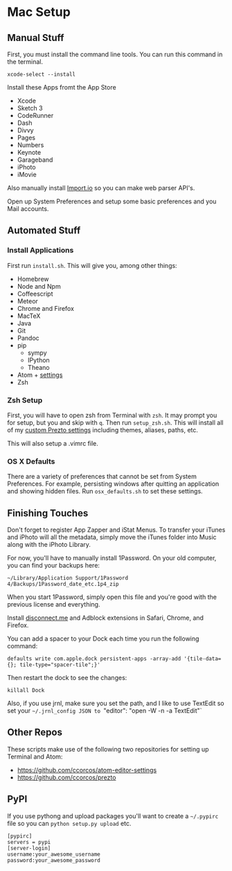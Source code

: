 # Mac Setup

## Manual Stuff

First, you must install the command line tools. You can run this command in the terminal.

    xcode-select --install

Install these Apps fromt the App Store

- Xcode
- Sketch 3
- CodeRunner
- Dash
- Divvy
- Pages
- Numbers
- Keynote
- Garageband
- iPhoto
- iMovie

Also manually install [Import.io](http://import.io) so you can make web parser API's.

Open up System Preferences and setup some basic preferences and you Mail accounts.

## Automated Stuff

### Install Applications

First run `install.sh`. This will give you, among other things:

- Homebrew
- Node and Npm
- Coffeescript
- Meteor
- Chrome and Firefox
- MacTeX
- Java
- Git
- Pandoc
- pip
  - sympy
  - IPython
  - Theano
- Atom + [settings](https://github.com/ccorcos/atom-editor-settings)
- Zsh

### Zsh Setup
First, you will have to open zsh from Terminal with `zsh`. It may prompt you for setup, but you and skip with `q`. Then run `setup_zsh.sh`. This will install all of my [custom Prezto settings](https://github.com/ccorcos/prezto) including themes, aliases, paths, etc.

This will also setup a .vimrc file.

### OS X Defaults

There are a variety of preferences that cannot be set from System Preferences. For example, persisting windows after quitting an application and showing hidden files. Run `osx_defaults.sh` to set these settings.

## Finishing Touches

Don't forget to register App Zapper and iStat Menus. To transfer your iTunes and iPhoto will all the metadata, simply move the iTunes folder into Music along with the iPhoto Library.

For now, you'll have to manually install 1Password. On your old computer, you can find your backups here:

    ~/Library/Application Support/1Password 4/Backups/1Password_date_etc.1p4_zip

When you start 1Password, simply open this file and you're good with the previous license and everything.

Install [disconnect.me](disconnect.me) and Adblock extensions in Safari, Chrome, and Firefox.

You can add a spacer to your Dock each time you run the following command:

    defaults write com.apple.dock persistent-apps -array-add '{tile-data={}; tile-type="spacer-tile";}'

Then restart the dock to see the changes:

    killall Dock

Also, if you use jrnl, make sure you set the path, and I like to use TextEdit so set your `~/.jrnl_config JSON to `"editor": "open -W -n -a TextEdit"`


## Other Repos

These scripts make use of the following two repositories for setting up Terminal and Atom:

- https://github.com/ccorcos/atom-editor-settings
- https://github.com/ccorcos/prezto


## PyPI

If you use pythong and upload packages you'll want to create a `~/.pypirc` file
so you can `python setup.py upload` etc. 

```
[pypirc]
servers = pypi
[server-login]
username:your_awesome_username
password:your_awesome_password
```


